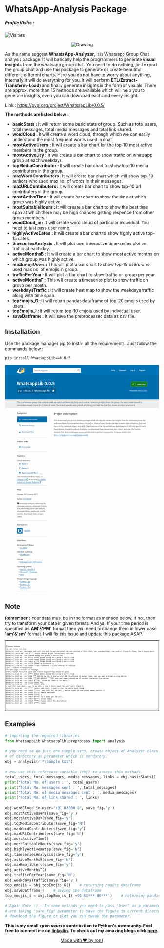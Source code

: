 # WhatsApp-Analysis Package

##### Profile Visits :
![Visitors](https://visitor-badge.glitch.me/badge?page_id=ronylpatil.whatsapplib&left_color=lightgrey&right_color=brightgreen&left_text=visitors) 

<p align="center">
  <img class="center" src ="https://upload.wikimedia.org/wikipedia/commons/6/6b/WhatsApp.svg" alt="Drawing" style="width: 300px;">
</p>

As the name suggest <b>WhastsApp-Analyzer</b>, it is Whatsapp Group Chat analysis package. It will basically 
help the programmers to generate <b>visual insights</b> from the whatsapp group chat. You need to do nothing, just 
export the group chat and use this package to generate or create beautiful different-different charts.
Here you do not have to worry about anything, internally it will do everything for you. It will perform <b>ETL(Extract-Transform-Load)</b> and finally generate insights
in the form of visuals. There are approx. more than 15 methods are available which will help you to generate insights, even you can download each and every insight. 

Link : https://pypi.org/project/WhatsappLib/0.0.5/

<b>The methods are listed below :</b>
* <b>basicStats : </b> It will return some basic stats of group. Such as total users, total messages, total media messages and total link shared.
* <b>wordCloud : </b> It will create a word cloud, through which we can easily understand the most frequent words used in chat.
* <b>mostActiveUsers : </b> It will create a bar chart for the top-10 most active members in the group.
* <b>mostActiveDay : </b> It will create a bar chart to show traffic on whatsapp group at each weekdays.
* <b>topMediaContributor : </b> It will create bar chart to show top-10 media contributers in the group.
* <b>maxWordContributers : </b> It will create bar chart which will show top-10 authors who used max no. of words in their messages.
* <b>maxURLContributers : </b> It will create bar chart to show top-10 url contributers in the group.
* <b>mostActiveTime : </b> It will create bar chart to show the time at which group was highly active.
* <b>mostSuitableHours : </b> It will create a bar chart to show the best time span at which there may be high chances getting responce from other group members.
* <b>wordCloud_in : </b> It will create word cloud of particular individual. You need to just pass user name.
* <b>highlyActiveDates : </b> It will create a bar chart to show highly active top-15 dates.
* <b>timeseriesAnalysis : </b> It will plot user interactive time-series plot on traffic at each day.
* <b>activeMonthsB : </b> It will create a bar chart to show most active months on which group was highly active.
* <b>maxEmojiUsers : </b> This will plot a bar chart to show top-15 users who used max no. of emojis in group.
* <b>trafficPerYear : </b> It will plot a bar chart to show traffic on group per year.
* <b>activeMonthsT : </b> This will create a timeseries plot to show traffic on group per month.
* <b>weekdaysTraffic : </b> It will create heat map to show the weekdays traffic along with time span.
* <b>topEmojis_G : </b> It will return pandas dataframe of top-20 emojis used by users.
* <b>topEmojis_I : </b> It will return top-10 emjois used by individual user.
* <b>saveDatframe : </b> It will save the preprocessed data as csv file.

## Installation
Use the package manager pip to install all the requirements. Just follow the commands below :
```bash
pip install WhatsappLib==0.0.5
```

<p align="center">
  <img class="center" src ="whatsapplib.png" alt="Drawing" style="width: 1000px;">
</p>

## Note
<b>Remember :</b> Your data must be in the format as mention below, if not, then try to transform your data in given format. And ya, If your time period is specified as <b>AM'&'PM'</b> format then you need to change them in lower case <b>'am'&'pm'</b> format. I will fix this issue and update this package ASAP.
<div style="border: 1px solid black;"><center>
<p align="center">
  <img src="Image.png" title="hover text">
</p></div>
 

## Examples
```python
# importing the required libraries
from WhatsappLib.whatsapplib.preprocess import analysis

# you need to do just one simple step, create object of Analyzer class and pass location-
# of directory as parameter which is mendatory.
obj = analysis(r'*\Sample.txt')

# Now use this reference variable (obj) to access this methods.
total_users, total_messages, media_messages, links = obj.basicStats()      # it is returning 4 parameters
print('Total No. of users : ', total_users)
print('Total No. messages sent : ', total_messages)
print('Total No. of media messages sent : ', media_messages)
print('Total No. of link shared : ', links)

obj.wordCloud_in(user='+91 83900 8', save_fig='y')
obj.mostActiveUsers(save_fig='y')
obj.mostActiveDay(save_fig='y')
obj.topMediaContributor(save_fig='N')
obj.maxWordContributers(save_fig='y')
obj.maxURLContributers(save_fig='N')
obj.mostActiveTime()
obj.mostSuitableHours(save_fig='y')
obj.highlyActiveDates(save_fig='N')
obj.timeseriesAnalysis(save_fig='y')
obj.activeMonthsB(save_fig='N')
obj.maxEmojiUsers(save_fig='y')
obj.activeMonthsT()
obj.trafficPerYear(save_fig='N')
obj.weekdaysTraffic(save_fig='y')
top_emojis = obj.topEmojis_G()    # returning pandas dataframe
obj.saveDatframe()    # saving the dataframe
top_emojis_i = obj.topEmojis_I('+91 81*** 00***')    # returning pandas dataframe

# Again Note :) : In some methods you need to pass "User" as a parameter which is mandatory, some methods-
# are taking "save_fig" parameter to save the figure in current directory, which is optional, if you want to-
# download the figure or plot you can tweak the parameter.
```

<b>This is my small open source contribution to Python's community. Feel free to connect me on <a href="https://www.linkedin.com/in/ronylpatil/">linkedin</a>. To check out my amazing blogs click <a href="https://www.analyticsvidhya.com/blog/author/ronyl0080/">here</a>.</b>


<p align="center">
  <a href="https://www.linkedin.com/in/ronylpatil/">Made with ❤ by ronil</a>
</p>

